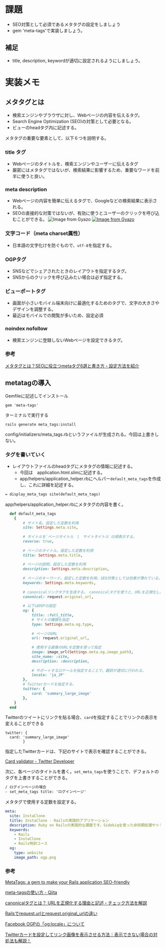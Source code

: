 # 課題
- SEO対策として必須であるメタタグの設定をしましょう
- gem 'meta-tags'で実装しましょう。

## 補足
- title, description, keywordが適切に設定されるようにしましょう。

# 実装メモ
## メタタグとは
- 検索エンジンやブラウザに対し、Webページの内容を伝えるタグ。
- Search Engine Optimization (SEO)の対策として必要となる。
- ビューのheadタグ内に記述する。

メタタグの重要な要素として、以下６つを説明する。

### title タグ
- Webページのタイトルを、検索エンジンやユーザーに伝えるタグ
- 厳密にはメタタグではないが、検索結果に影響するため、重要なワードを前半に使うと良い。

### meta description
-  Webページの内容を簡単に伝えるタグで、Googleなどの検索結果に表示される。
-  SEOの直接的な対策ではないが、有効に使うとユーザーのクリックを呼び込むことができる。
![Image from Gyazo](https://i.gyazo.com/b85f5b6c247d662f8c72aa2604bb6852.png)
[![Image from Gyazo](https://i.gyazo.com/07ec052f7e5780c0578d7b7beeabc389.png)](https://gyazo.com/07ec052f7e5780c0578d7b7beeabc389)

### 文字コード（meta charset属性）
- 日本語の文字化けを防ぐもので、`utf-8`を指定する。

### OGPタグ
- SNSなどでシェアされたときのレイアウトを指定するタグ。
- SNSからのクリックを呼び込みたい場合は必ず指定する。

### ビューポートタグ
- 画面が小さいモバイル端末向けに最適化するためのタグで、文字の大きさやデザインを調整する。
- 最近はモバイルでの閲覧が多いため、設定必須

### noindex nofollow
- 検索エンジンに登録しないWebページを設定できるタグ。

### 参考
[メタタグとは？SEOに役立つmetaタグ6選と書き方・設定方法を紹介](https://wacul-ai.com/blog/seo/seo-basic/meta-tags/)

## metatagの導入
Gemfileに記述してインストール
```
gem 'meta-tags'
```
ターミナルで実行する
```
rails generate meta_tags:install
```
config/initializers/meta_tags.rbというファイルが生成される。今回は上書きしない。

### タグを書いていく
- レイアウトファイルのheadタグにメタタグの情報に記述する。
  - 今回は　application.html.slimに記述する。
  - app/helpers/application_helper.rbにヘルパー`default_meta_tags`を作成し、これに詳細を記述する。
```html
= display_meta_tags site(default_meta_tags)
```

app/helpers/application_helper.rbにメタタグの内容を書く。
```rb
  def default_meta_tags
    {
        # サイト名。設定した定数を利用
        site: Settings.meta.site,
        
        # タイトルを`ページタイトル　|　サイトタイトル`の順表示する。
        reverse: true,
        
        # ページのタイトル。設定した定数を利用
        title: Settings.meta.title,
        
        # ページの説明。設定した定数を利用
        description: Settings.meta.description,
        
        # ページのキーワード。設定した定数を利用。SEO対策としては効果が薄れている。
        keywords: Settings.meta.keywords,
        
        # canonicalリンクタグを生成する。　canonicalタグを使うと、URLを正規化し、検索エンジンの評価を適切にできる。
        canonical: request.original_url,
        
        # 以下はOGPの設定
        og: {
            title: :full_title,
            # サイトの種類を指定
            type: Settings.meta.og.type,
            
            # ページのURL
            url: request.original_url,
            
            # 使用する画像のURLを定数を使って指定
            image: image_url(Settings.meta.og.image_path),
            site_name: :site,
            description: :description,
            
            # サポートするロケールを指定することで、翻訳が適切に行われる。
            locale: 'ja_JP'
        },
        # Twitterカードを指定する。
        twitter: {
            card: 'summary_large_image'
        },
    }
  end
```
Twitterのツイートにリンクを貼る場合、`card`を指定することでリンクの表示を変えることができる
```
twitter: {
  card: 'summary_large_image'
        }
```
指定したTwitterカードは、下記のサイトで表示を確認することができる。

[Card validator - Twitter Developer](https://cards-dev.twitter.com/validator)

次に、各ページのタイトルを書く。`set_meta_tags`を使うことで、デフォルトのタグを上書きすることができる。
```html
/ ログインページの場合
- set_meta_tags title: 'ログインページ'
```

メタタグで使用する定数を設定する。
```yml
meta:
  site: InstaClone
  title: InstaClone - Railsの実践的アプリケーション
  description: Ruby on Railsの実践的な課題です。Sidekiqを使った非同期処理やトランザクションを利用した課金処理など実践的な内容が学べます。
  keywords:
    - Rails
    - InstaClone
    - Rails特訓コース
  og:
    type: website
    image_path: ogp.png
```


### 参考
[MetaTags: a gem to make your Rails application SEO-friendly](https://github.com/kpumuk/meta-tags)

[meta-tagsの使い方 - Qiita](https://qiita.com/nysalor/items/ef68428307f612b6b6c2)

[canonicalタグとは？ URLを正規化する理由と記述・チェック方法を解説](https://semlabo.com/seo/blog/canonical/)

[Railsでrequest.urlとrequest.original_urlの違い](https://easyramble.com/rails-request-url-original_url-differences.html)

[Facebook OGPの「og:locale」について](https://www.koikikukan.com/archives/2012/01/23-015555.php)

[Twitterカードを設定してリンク画像を表示させる方法｜表示できない場合の対処法も解説！](https://unique1.co.jp/column/sns_operation/3033/)
